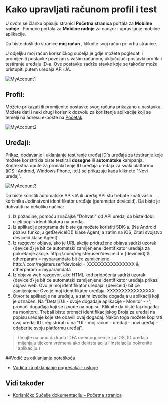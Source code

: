 <properties 
   pageTitle="Azure mobilne radnje korisničko sučelje - moj račun" 
   description="Saznajte kako možete upravljati računom profil i testiranje pomoću Azure Mobile radnje" 
   services="mobile-engagement" 
   documentationCenter="" 
   authors="piyushjo" 
   manager="dwrede" 
   editor=""/>

<tags
   ms.service="mobile-engagement"
   ms.devlang="na"
   ms.topic="article"
   ms.tgt_pltfrm="mobile-multiple"
   ms.workload="mobile" 
   ms.date="08/19/2016"
   ms.author="piyushjo"/>

# <a name="how-to-manage-your-account-profile-and-test-devices"></a>Kako upravljati računom profil i test
 
U ovom se članku opisuju stranici **Početna stranica** portala za **Mobilne radnje** . Pomoću portala za **Mobilne radnje** za nadzor i upravljanje mobilne aplikacije. 
 
Da biste došli do stranice **moj račun** , kliknite svoj račun pri vrhu stranice.

U odjeljku moj račun korisničkog sučelja je gdje možete pogledati i promijeniti postavke povezan s vašim računom, uključujući postavki profila i testiranje uređaju ID-a. Ove postavke sadrže stavke koje se također može pristupiti putem uređaja API-JA.

![MyAccount1][7]  

## <a name="profile"></a>Profil:
Možete prikazati ili promijenite postavke svog računa prikazano u nastavku. Možete dati i neki drugi korisnik dozvolu za korištenje aplikacije koji se temelji na adresu e-pošte na [Početak](mobile-engagement-user-interface-home.md).

![MyAccount2][8]  

## <a name="devices"></a>Uređaji:
Prikaz, dodavanje i uklanjanje testiranje uređaj ID's uređaja za testiranje koje možete koristiti da biste testirali **dosegne** ili **automatske** kampanja. Kontekstna upute za pronalaženje ID uređaja uređaja za svaki platformu (iOS i Android, Windows Phone, itd.) se prikazuju kada kliknete "Novi uređaj". 
 
![MyAccount3][9]  
 
Da biste koristili automatske API-JA ili uređaj API što trebate znati vaših korisnika Jedinstveni identifikator uređaja (parametar deviceid). Da biste je dohvatiti na nekoliko načina:
 
1. Iz pozadine, pomoću značajke "Dohvati" od API uređaj da biste dobili cijeli popis identifikatora na uređaj.
2. Iz aplikacije programa da biste ga možete koristiti SDK-a. (Na Android poziva funkciju getDeviceID() klase Agent, a zatim na iOS, čitati svojstvo deviceid klase Agent).
3. Iz razgovor objava, ako je URL akcije pridružene objava sadrži uzorak {deviceid} je bit će automatski zamijenjene identifikator uređaja za pokretanje akcije.
http://<example>.com/registeruser?deviceid = {deviceid} & otherparam = myparamdata bit će zamijenjene: http://<example>.com/registeruser?deviceid = XXXXXXXXXXXXXXXX & otherparam = myparamdata 
4. Iz objava web razgovor, ako HTML kod priopćenja sadrži uzorak {deviceid} je bit će automatski zamijenjene identifikator uređaja prikaz objava web.
Ovo je moj identifikator uređaja: {deviceid} bit će zamijenjene: Ovo je moj identifikator uređaja: XXXXXXXXXXXXXXXX
5.  Otvorite aplikacije na uređaju, a zatim izvedite događaja u aplikaciji koji je označen.
Na "Detalji UI - svoje događaje aplikacije - Monitor - -", pronaći događaja koji se izvode na popisu.
Kliknite da biste taj događaj na monitoru.
Trebali biste pronaći identifikacijskog Broja za uređaj na popisu uređaje koje ste obavili ovaj događaj.
Nakon toga možete kopirati ovaj uređaj ID i registrirati u na "UI - moj račun - uređaji – novi uređaj – odaberite svoju platformu uređaj".
>(Imajte na umu da kada IDFA onemogućen je za iOS, ID uređaja mijenjaju tijekom vremena ako deinstalaciju i instalaciju pokrenite aplikaciju.)

##<a name="troubleshooting-guide"></a>Vodič za otklanjanje poteškoća
-  [Vodiča za otklanjanje pogrešaka - usluge][Link 24]

## <a name="see-also"></a>Vidi također
-  [Korisničko Sučelje dokumentaciju – Početna stranica][Link 13]


<!--Image references-->
[1]: ./media/mobile-engagement-user-interface-navigation/navigation1.png
[2]: ./media/mobile-engagement-user-interface-home/home1.png
[3]: ./media/mobile-engagement-user-interface-home/home2.png
[4]: ./media/mobile-engagement-user-interface-home/home3.png
[5]: ./media/mobile-engagement-user-interface-home/home4.png
[6]: ./media/mobile-engagement-user-interface-home/home5.png
[7]: ./media/mobile-engagement-user-interface-my-account/myaccount1.png
[8]: ./media/mobile-engagement-user-interface-my-account/myaccount2.png
[9]: ./media/mobile-engagement-user-interface-my-account/myaccount3.png
[10]: ./media/mobile-engagement-user-interface-analytics/analytics1.png
[11]: ./media/mobile-engagement-user-interface-analytics/analytics2.png
[12]: ./media/mobile-engagement-user-interface-analytics/analytics3.png
[13]: ./media/mobile-engagement-user-interface-analytics/analytics4.png
[14]: ./media/mobile-engagement-user-interface-monitor/monitor1.png
[15]: ./media/mobile-engagement-user-interface-monitor/monitor2.png
[16]: ./media/mobile-engagement-user-interface-monitor/monitor3.png
[17]: ./media/mobile-engagement-user-interface-monitor/monitor4.png
[18]: ./media/mobile-engagement-user-interface-reach/reach1.png
[19]: ./media/mobile-engagement-user-interface-reach/reach2.png
[20]: ./media/mobile-engagement-user-interface-reach-campaign/Reach-Campaign1.png
[21]: ./media/mobile-engagement-user-interface-reach-campaign/Reach-Campaign2.png
[22]: ./media/mobile-engagement-user-interface-reach-campaign/Reach-Campaign3.png
[23]: ./media/mobile-engagement-user-interface-reach-campaign/Reach-Campaign4.png
[24]: ./media/mobile-engagement-user-interface-reach-campaign/Reach-Campaign5.png
[25]: ./media/mobile-engagement-user-interface-reach-campaign/Reach-Campaign6.png
[26]: ./media/mobile-engagement-user-interface-reach-campaign/Reach-Campaign7.png
[27]: ./media/mobile-engagement-user-interface-reach-campaign/Reach-Campaign8.png
[28]: ./media/mobile-engagement-user-interface-reach-campaign/Reach-Campaign9.png
[29]: ./media/mobile-engagement-user-interface-reach-criterion/Reach-Criterion1.png
[30]: ./media/mobile-engagement-user-interface-reach-content/Reach-Content1.png
[31]: ./media/mobile-engagement-user-interface-reach-content/Reach-Content2.png
[32]: ./media/mobile-engagement-user-interface-reach-content/Reach-Content3.png
[33]: ./media/mobile-engagement-user-interface-reach-content/Reach-Content4.png
[34]: ./media/mobile-engagement-user-interface-dashboard/dashboard1.png
[35]: ./media/mobile-engagement-user-interface-segments/segments1.png
[36]: ./media/mobile-engagement-user-interface-segments/segments2.png
[37]: ./media/mobile-engagement-user-interface-segments/segments3.png
[38]: ./media/mobile-engagement-user-interface-segments/segments4.png
[39]: ./media/mobile-engagement-user-interface-segments/segments5.png
[40]: ./media/mobile-engagement-user-interface-segments/segments6.png
[41]: ./media/mobile-engagement-user-interface-segments/segments7.png
[42]: ./media/mobile-engagement-user-interface-segments/segments8.png
[43]: ./media/mobile-engagement-user-interface-segments/segments9.png
[44]: ./media/mobile-engagement-user-interface-segments/segments10.png
[45]: ./media/mobile-engagement-user-interface-segments/segments11.png
[46]: ./media/mobile-engagement-user-interface-settings/settings1.png
[47]: ./media/mobile-engagement-user-interface-settings/settings2.png
[48]: ./media/mobile-engagement-user-interface-settings/settings3.png
[49]: ./media/mobile-engagement-user-interface-settings/settings4.png
[50]: ./media/mobile-engagement-user-interface-settings/settings5.png
[51]: ./media/mobile-engagement-user-interface-settings/settings6.png
[52]: ./media/mobile-engagement-user-interface-settings/settings7.png
[53]: ./media/mobile-engagement-user-interface-settings/settings8.png
[54]: ./media/mobile-engagement-user-interface-settings/settings9.png
[55]: ./media/mobile-engagement-user-interface-settings/settings10.png
[56]: ./media/mobile-engagement-user-interface-settings/settings11.png
[57]: ./media/mobile-engagement-user-interface-settings/settings12.png
[58]: ./media/mobile-engagement-user-interface-settings/settings13.png

<!--Link references-->
[Link 1]: mobile-engagement-user-interface.md
[Link 2]: mobile-engagement-troubleshooting-guide.md
[Link 3]: mobile-engagement-how-tos.md
[Link 4]: http://go.microsoft.com/fwlink/?LinkID=525553
[Link 5]: http://go.microsoft.com/fwlink/?LinkID=525554
[Link 6]: http://go.microsoft.com/fwlink/?LinkId=525555
[Link 7]: https://account.windowsazure.com/PreviewFeatures
[Link 8]: https://social.msdn.microsoft.com/Forums/azure/home?forum=azuremobileengagement
[Link 9]: http://azure.microsoft.com/services/mobile-engagement/
[Link 10]: http://azure.microsoft.com/documentation/services/mobile-engagement/
[Link 11]: http://azure.microsoft.com/pricing/details/mobile-engagement/
[Link 12]: mobile-engagement-user-interface-navigation.md
[Link 13]: mobile-engagement-user-interface-home.md
[Link 14]: mobile-engagement-user-interface-my-account.md
[Link 15]: mobile-engagement-user-interface-analytics.md
[Link 16]: mobile-engagement-user-interface-monitor.md
[Link 17]: mobile-engagement-user-interface-reach.md
[Link 18]: mobile-engagement-user-interface-segments.md
[Link 19]: mobile-engagement-user-interface-dashboard.md
[Link 20]: mobile-engagement-user-interface-settings.md
[Link 21]: mobile-engagement-troubleshooting-guide-analytics.md
[Link 22]: mobile-engagement-troubleshooting-guide-apis.md
[Link 23]: mobile-engagement-troubleshooting-guide-push-reach.md
[Link 24]: mobile-engagement-troubleshooting-guide-service.md
[Link 25]: mobile-engagement-troubleshooting-guide-sdk.md
[Link 26]: mobile-engagement-troubleshooting-guide-sr-info.md
[Link 27]: ../mobile-engagement-how-tos-first-push.md
[Link 28]: ../mobile-engagement-how-tos-test-campaign.md
[Link 29]: ../mobile-engagement-how-tos-personalize-push.md
[Link 30]: ../mobile-engagement-how-tos-differentiate-push.md
[Link 31]: ../mobile-engagement-how-tos-schedule-campaign.md
[Link 32]: ../mobile-engagement-how-tos-text-view.md
[Link 33]: ../mobile-engagement-how-tos-web-view.md


 
 
